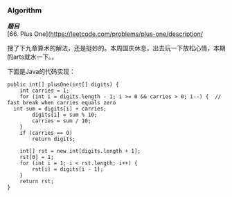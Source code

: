 ### Algorithm

 ***题目***  
[66. Plus One](https://leetcode.com/problems/plus-one/description/ 

搜了下九章算术的解法，还是挺妙的。本周国庆休息，出去玩一下放松心情，本期的arts就水一下。。

下面是Java的代码实现：

```
public int[] plusOne(int[] digits) {
    int carries = 1;
    for (int i = digits.length - 1; i >= 0 && carries > 0; i--) {  // fast break when carries equals zero
  int sum = digits[i] + carries;
        digits[i] = sum % 10;
        carries = sum / 10;
    }
    if (carries == 0)
        return digits;

    int[] rst = new int[digits.length + 1];
    rst[0] = 1;
    for (int i = 1; i < rst.length; i++) {
        rst[i] = digits[i - 1];
    }
    return rst;
}
```



